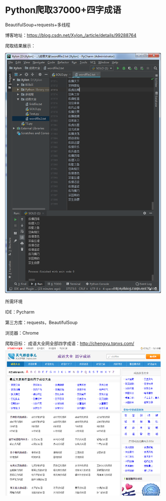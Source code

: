# Python爬取37000+四字成语
BeautifulSoup+requests+多线程

博客地址：https://blog.csdn.net/Xylon_/article/details/99288764

爬取结果展示：

![image](https://github.com/xylon666/idiom/blob/master/Image/1.png)

所需环境

IDE：Pycharm

第三方库：requests，BeautifulSoup

浏览器：Chrome

爬取目标：
成语大全网全部四字成语：http://chengyu.tqnxs.com/
![image](https://github.com/xylon666/idiom/blob/master/Image/2.png)
